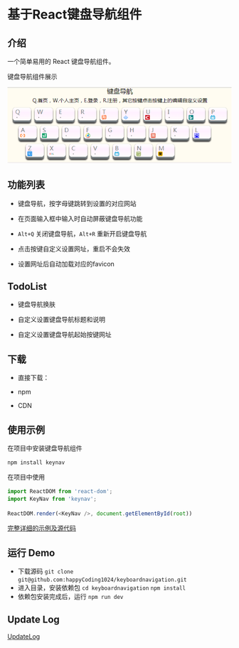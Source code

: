 # 基于React键盘导航组件

## 介绍

一个简单易用的 React 键盘导航组件。

键盘导航组件展示

![慧思博客项目主页](https://raw.githubusercontent.com/happyCoding1024/image-hosting/master/img/键盘导航页面.png)

## 功能列表

- 键盘导航，按字母键跳转到设置的对应网站
- 在页面输入框中输入时自动屏蔽键盘导航功能
- `Alt+Q` 关闭键盘导航，`Alt+R` 重新开启键盘导航 

- 点击按键自定义设置网址，重启不会失效
- 设置网址后自动加载对应的favicon

## TodoList

- 键盘导航换肤

- 自定义设置键盘导航标题和说明

- 自定义设置键盘导航起始按键网址

## 下载

- 直接下载：

- npm
- CDN

## 使用示例

在项目中安装键盘导航组件

```bash
npm install keynav
```

在项目中使用

```js
import ReactDOM from 'react-dom';
import KeyNav from 'keynav';

ReactDOM.render(<KeyNav />, document.getElementById(root))

```

[完整详细的示例及源代码]()

## 运行 Demo

- 下载源码 `git clone git@github.com:happyCoding1024/keyboardnavigation.git`
- 进入目录，安装依赖包 `cd keyboardnavigation` `npm install`
- 依赖包安装完成后，运行 `npm run dev`

## Update Log

[UpdateLog](doc/dev/UpdateLog.md)

